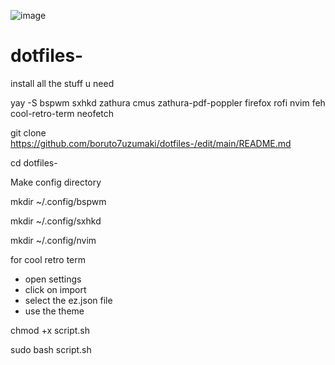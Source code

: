![image](https://user-images.githubusercontent.com/55618993/185191728-076e7bde-32df-4850-aa89-61caab06d861.png)

# dotfiles-
install all the stuff u need

yay -S bspwm sxhkd zathura cmus zathura-pdf-poppler firefox rofi nvim feh cool-retro-term neofetch

git clone https://github.com/boruto7uzumaki/dotfiles-/edit/main/README.md

cd dotfiles-

Make config directory

mkdir ~/.config/bspwm

mkdir ~/.config/sxhkd

mkdir ~/.config/nvim

for cool retro term
- open settings
- click on import 
- select the ez.json file
- use the theme

chmod +x script.sh

sudo bash script.sh
